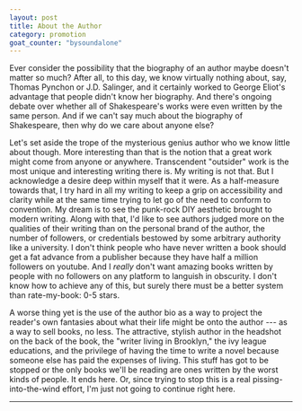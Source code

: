 ```yaml
---
layout: post
title: About the Author
category: promotion
goat_counter: "bysoundalone" 
---
```


Ever consider the possibility that the biography of an author maybe doesn't matter so much? After all, to this day, we know virtually nothing about, say, Thomas Pynchon or J.D. Salinger, and it certainly worked to George Eliot's advantage that people didn't know her biography. And there's ongoing debate over whether all of Shakespeare's works were even written by the same person. And if we can't say much about the biography of Shakespeare, then why do we care about anyone else?

Let's set aside the trope of the mysterious genius author who we know little about though. More interesting than that is the notion that a great work might come from anyone or anywhere. Transcendent "outsider" work is the most unique and interesting writing there is. My writing is not that. But I acknowledge a desire deep within myself that it were. As a half-measure towards that, I try hard in all my writing to keep a grip on accessibility and clarity while at the same time trying to let go of the need to conform to convention. My dream is to see the punk-rock DIY aesthetic brought to modern writing. Along with that, I'd like to see authors judged more on the qualities of their writing than on the personal brand of the author, the number of followers, or credentials bestowed by some arbitrary authority like a university. I don't think people who have never written a book should get a fat advance from a publisher because they have half a million followers on youtube. And I _really_ don't want amazing books written by people with no followers on any platform to languish in obscurity. I don't know how to achieve any of this, but surely there must be a better system than rate-my-book: 0-5 stars.

A worse thing yet is the use of the author bio as a way to project the reader's own fantasies about what their life might be onto the author --- as a way to sell books, no less. The attractive, stylish author in the headshot on the back of the book, the "writer living in Brooklyn," the ivy league educations, and the privilege of having the time to write a novel because someone else has paid the expenses of living. This stuff has got to be stopped or the only books we'll be reading are ones written by the worst kinds of people. It ends here. Or, since trying to stop this is a real pissing-into-the-wind effort, I'm just not going to continue right here.

----------------------------------------


